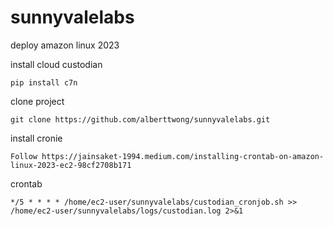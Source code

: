 # sunnyvalelabs

deploy amazon linux 2023



install cloud custodian
```
pip install c7n 
```


clone project
```
git clone https://github.com/alberttwong/sunnyvalelabs.git
```

install cronie
```
Follow https://jainsaket-1994.medium.com/installing-crontab-on-amazon-linux-2023-ec2-98cf2708b171
```


crontab
```
*/5 * * * * /home/ec2-user/sunnyvalelabs/custodian_cronjob.sh >> /home/ec2-user/sunnyvalelabs/logs/custodian.log 2>&1
```
